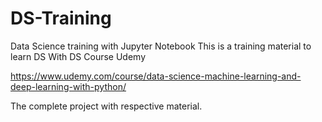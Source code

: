# DS-Training
Data Science training with Jupyter Notebook
This is a training material to learn DS
With DS Course Udemy

https://www.udemy.com/course/data-science-machine-learning-and-deep-learning-with-python/

The complete project with respective material.
